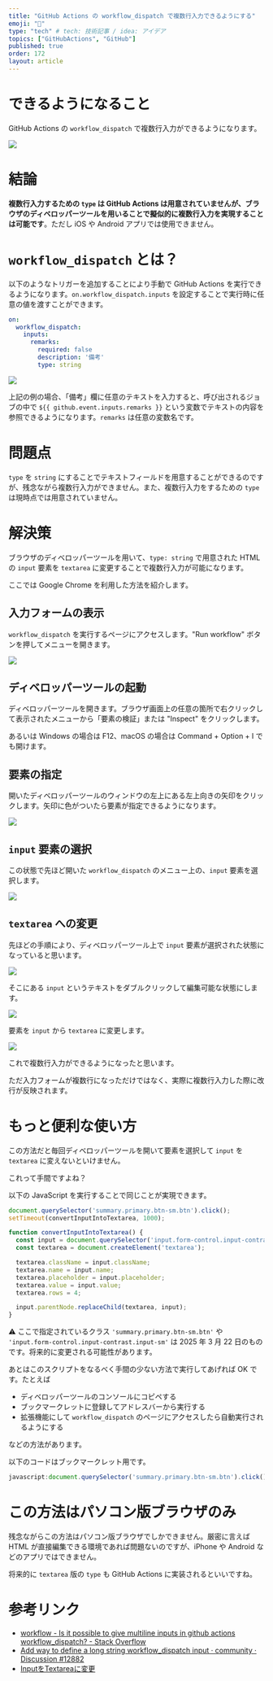 ```yaml
---
title: "GitHub Actions の workflow_dispatch で複数行入力できるようにする"
emoji: "🚀"
type: "tech" # tech: 技術記事 / idea: アイデア
topics: ["GitHubActions", "GitHub"]
published: true
order: 172
layout: article
---
```


# できるようになること
GitHub Actions の `workflow_dispatch` で複数行入力ができるようになります。

![](https://noraworld.github.io/box-bulbasaur/2025/03/f1956a0e5516117ed665449c7681d83a.png)

# 結論
**複数行入力するための `type` は GitHub Actions は用意されていませんが、ブラウザのディベロッパーツールを用いることで擬似的に複数行入力を実現することは可能です**。ただし iOS や Android アプリでは使用できません。

# `workflow_dispatch` とは？
以下のようなトリガーを追加することにより手動で GitHub Actions を実行できるようになります。`on.workflow_dispatch.inputs` を設定することで実行時に任意の値を渡すことができます。

```yaml
on:
  workflow_dispatch:
    inputs:
      remarks:
        required: false
        description: '備考'
        type: string
```

![](https://noraworld.github.io/box-bulbasaur/2025/03/d9e318711f79ffdf3fed5e489cd5bd15.png)

上記の例の場合、「備考」欄に任意のテキストを入力すると、呼び出されるジョブの中で `${{ github.event.inputs.remarks }}` という変数でテキストの内容を参照できるようになります。`remarks` は任意の変数名です。

# 問題点
`type` を `string` にすることでテキストフィールドを用意することができるのですが、残念ながら複数行入力ができません。また、複数行入力をするための `type` は現時点では用意されていません。

# 解決策
ブラウザのディベロッパーツールを用いて、`type: string` で用意された HTML の `input` 要素を `textarea` に変更することで複数行入力が可能になります。

ここでは Google Chrome を利用した方法を紹介します。

## 入力フォームの表示
`workflow_dispatch` を実行するページにアクセスします。"Run workflow" ボタンを押してメニューを開きます。

![](https://noraworld.github.io/box-bulbasaur/2025/03/d9e318711f79ffdf3fed5e489cd5bd15.png)

## ディベロッパーツールの起動
ディベロッパーツールを開きます。ブラウザ画面上の任意の箇所で右クリックして表示されたメニューから「要素の検証」または "Inspect" をクリックします。

あるいは Windows の場合は F12、macOS の場合は Command + Option + I でも開けます。

## 要素の指定
開いたディベロッパーツールのウィンドウの左上にある左上向きの矢印をクリックします。矢印に色がついたら要素が指定できるようになります。

![](https://noraworld.github.io/box-bulbasaur/2025/03/94fc82578a972b3c81b2ca7abfb075d1.png)

## `input` 要素の選択
この状態で先ほど開いた `workflow_dispatch` のメニュー上の、`input` 要素を選択します。

![](https://noraworld.github.io/box-bulbasaur/2025/03/5816e4952d1a5ee3cee5762a5eeb0246.png)

## `textarea` への変更
先ほどの手順により、ディベロッパーツール上で `input` 要素が選択された状態になっていると思います。

![](https://noraworld.github.io/box-bulbasaur/2025/03/5268ed19ea37b36cdbed904a3d5a2b96.png)

そこにある `input` というテキストをダブルクリックして編集可能な状態にします。

![](https://noraworld.github.io/box-bulbasaur/2025/03/8f84632e400f2e835c32f644d4ac4e26.png)

要素を `input` から `textarea` に変更します。

![](https://noraworld.github.io/box-bulbasaur/2025/03/26aacad2c52d1af913d34b17a0d0f8e7.png)

これで複数行入力ができるようになったと思います。

ただ入力フォームが複数行になっただけではなく、実際に複数行入力した際に改行が反映されます。

# もっと便利な使い方
この方法だと毎回ディベロッパーツールを開いて要素を選択して `input` を `textarea` に変えないといけません。

これって手間ですよね？

以下の JavaScript を実行することで同じことが実現できます。

```javascript
document.querySelector('summary.primary.btn-sm.btn').click();
setTimeout(convertInputIntoTextarea, 1000);

function convertInputIntoTextarea() {
  const input = document.querySelector('input.form-control.input-contrast.input-sm');
  const textarea = document.createElement('textarea');

  textarea.className = input.className;
  textarea.name = input.name;
  textarea.placeholder = input.placeholder;
  textarea.value = input.value;
  textarea.rows = 4;

  input.parentNode.replaceChild(textarea, input);
}
```

⚠️ ここで指定されているクラス `'summary.primary.btn-sm.btn'` や `'input.form-control.input-contrast.input-sm'` は 2025 年 3 月 22 日のものです。将来的に変更される可能性があります。

あとはこのスクリプトをなるべく手間の少ない方法で実行してあげれば OK です。たとえば

* ディベロッパーツールのコンソールにコピペする
* ブックマークレットに登録してアドレスバーから実行する
* 拡張機能にして `workflow_dispatch` のページにアクセスしたら自動実行されるようにする

などの方法があります。

以下のコードはブックマークレット用です。

```javascript
javascript:document.querySelector('summary.primary.btn-sm.btn').click(); setTimeout(convertInputIntoTextarea, 1000); function convertInputIntoTextarea() { const input = document.querySelector('input.form-control.input-contrast.input-sm'); const textarea = document.createElement('textarea'); textarea.className = input.className; textarea.name = input.name; textarea.placeholder = input.placeholder; textarea.value = input.value; textarea.rows = 4; input.parentNode.replaceChild(textarea, input); }
```

# この方法はパソコン版ブラウザのみ
残念ながらこの方法はパソコン版ブラウザでしかできません。厳密に言えば HTML が直接編集できる環境であれば問題ないのですが、iPhone や Android などのアプリではできません。

将来的に `textarea` 版の `type` も GitHub Actions に実装されるといいですね。

# 参考リンク
* [workflow - Is it possible to give multiline inputs in github actions workflow_dispatch? - Stack Overflow](https://stackoverflow.com/questions/69115785/is-it-possible-to-give-multiline-inputs-in-github-actions-workflow-dispatch)
* [Add way to define a long string workflow_dispatch input · community · Discussion #12882](https://github.com/orgs/community/discussions/12882#discussioncomment-11335603)
* [InputをTextareaに変更](https://chatgpt.com/share/67dd549b-706c-8004-b5b7-566824377cc7)
